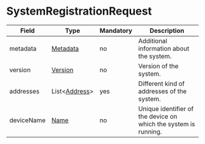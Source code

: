 # SystemRegistrationRequest

Field | Type | Mandatory | Description
--- | --- | --- | ---
metadata | [Metadata](../data-models/metadata.md) | no | Additional information about the system.
version | [Version](../primitives.md#version) | no | Version of the system.
addresses | List<[Address](../primitives.md#address)> | yes | Different kind of addresses of the system.
deviceName | [Name](../primitives.md#name) | no | Unique identifier of the device on which the system is running.